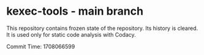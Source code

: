 # kexec-tools - main branch

This repository contains frozen state of the repository.
Its history is cleared. It is used only for static code
analysis with Codacy.

Commit Time: 1708066599